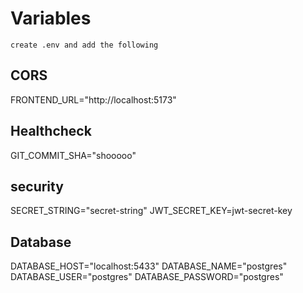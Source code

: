 # Variables
`create .env and add the following`
## CORS

FRONTEND_URL="http://localhost:5173"

## Healthcheck
GIT_COMMIT_SHA="shooooo"

## security
SECRET_STRING="secret-string"
JWT_SECRET_KEY=jwt-secret-key

## Database
DATABASE_HOST="localhost:5433"
DATABASE_NAME="postgres"
DATABASE_USER="postgres"
DATABASE_PASSWORD="postgres"




